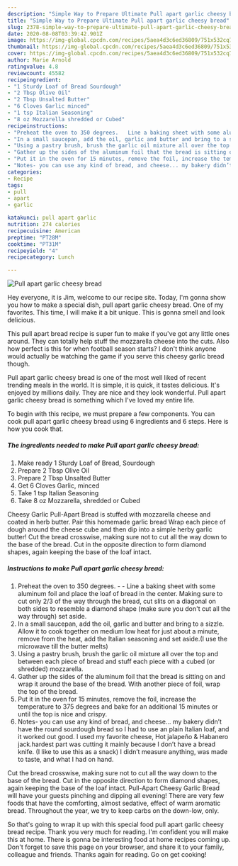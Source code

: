 ```yaml
---
description: "Simple Way to Prepare Ultimate Pull apart garlic cheesy bread"
title: "Simple Way to Prepare Ultimate Pull apart garlic cheesy bread"
slug: 2378-simple-way-to-prepare-ultimate-pull-apart-garlic-cheesy-bread
date: 2020-08-08T03:39:42.901Z
image: https://img-global.cpcdn.com/recipes/5aea4d3c6ed36809/751x532cq70/pull-apart-garlic-cheesy-bread-recipe-main-photo.jpg
thumbnail: https://img-global.cpcdn.com/recipes/5aea4d3c6ed36809/751x532cq70/pull-apart-garlic-cheesy-bread-recipe-main-photo.jpg
cover: https://img-global.cpcdn.com/recipes/5aea4d3c6ed36809/751x532cq70/pull-apart-garlic-cheesy-bread-recipe-main-photo.jpg
author: Marie Arnold
ratingvalue: 4.8
reviewcount: 45582
recipeingredient:
- "1 Sturdy Loaf of Bread Sourdough"
- "2 Tbsp Olive Oil"
- "2 Tbsp Unsalted Butter"
- "6 Cloves Garlic minced"
- "1 tsp Italian Seasoning"
- "8 oz Mozzarella shredded or Cubed"
recipeinstructions:
- "Preheat the oven to 350 degrees.   Line a baking sheet with some aluminum foil and place the loaf of bread in the center. Making sure to cut only 2/3 of the way through the bread, cut slits on a diagonal on both sides to resemble a diamond shape (make sure you don&#39;t cut all the way through) set aside."
- "In a small saucepan, add the oil, garlic and butter and bring to a sizzle. Allow it to cook together on medium low heat for just about a minute, remove from the heat, add the Italian seasoning and set aside.(I use the microwave till the butter melts)"
- "Using a pastry brush, brush the garlic oil mixture all over the top and between each piece of bread and stuff each piece with a cubed (or shredded) mozzarella."
- "Gather up the sides of the aluminum foil that the bread is sitting on and wrap it around the base of the bread. With another piece of foil, wrap the top of the bread."
- "Put it in the oven for 15 minutes, remove the foil, increase the temperature to 375 degrees and bake for an additional 15 minutes or until the top is nice and crispy."
- "Notes- you can use any kind of bread, and cheese... my bakery didn’t have the round sourdough bread so I had to use an plain Italian loaf, and it worked out good. I used my favorite cheese, Hot jalapeño &amp; Habanero jack.hardest part was cutting it mainly because I don’t have a bread knife. (I like to use this as a snack) I didn’t measure anything, was made to taste, and what I had on hand."
categories:
- Recipe
tags:
- pull
- apart
- garlic

katakunci: pull apart garlic 
nutrition: 274 calories
recipecuisine: American
preptime: "PT28M"
cooktime: "PT31M"
recipeyield: "4"
recipecategory: Lunch

---
```



![Pull apart garlic cheesy bread](https://img-global.cpcdn.com/recipes/5aea4d3c6ed36809/751x532cq70/pull-apart-garlic-cheesy-bread-recipe-main-photo.jpg)

Hey everyone, it is Jim, welcome to our recipe site. Today, I'm gonna show you how to make a special dish, pull apart garlic cheesy bread. One of my favorites. This time, I will make it a bit unique. This is gonna smell and look delicious.

This pull apart bread recipe is super fun to make if you&#39;ve got any little ones around. They can totally help stuff the mozzarella cheese into the cuts. Also how perfect is this for when football season starts? I don&#39;t think anyone would actually be watching the game if you serve this cheesy garlic bread though.

Pull apart garlic cheesy bread is one of the most well liked of recent trending meals in the world. It is simple, it is quick, it tastes delicious. It's enjoyed by millions daily. They are nice and they look wonderful. Pull apart garlic cheesy bread is something which I've loved my entire life.


To begin with this recipe, we must prepare a few components. You can cook pull apart garlic cheesy bread using 6 ingredients and 6 steps. Here is how you cook that.

<!--inarticleads1-->

##### The ingredients needed to make Pull apart garlic cheesy bread:

1. Make ready 1 Sturdy Loaf of Bread, Sourdough
1. Prepare 2 Tbsp Olive Oil
1. Prepare 2 Tbsp Unsalted Butter
1. Get 6 Cloves Garlic, minced
1. Take 1 tsp Italian Seasoning
1. Take 8 oz Mozzarella, shredded or Cubed


Cheesy Garlic Pull-Apart Bread is stuffed with mozzarella cheese and coated in herb butter. Pair this homemade garlic bread Wrap each piece of dough around the cheese cube and then dip into a simple herby garlic butter! Cut the bread crosswise, making sure not to cut all the way down to the base of the bread. Cut in the opposite direction to form diamond shapes, again keeping the base of the loaf intact. 

<!--inarticleads2-->

##### Instructions to make Pull apart garlic cheesy bread:

1. Preheat the oven to 350 degrees.  -  - Line a baking sheet with some aluminum foil and place the loaf of bread in the center. Making sure to cut only 2/3 of the way through the bread, cut slits on a diagonal on both sides to resemble a diamond shape (make sure you don&#39;t cut all the way through) set aside.
1. In a small saucepan, add the oil, garlic and butter and bring to a sizzle. Allow it to cook together on medium low heat for just about a minute, remove from the heat, add the Italian seasoning and set aside.(I use the microwave till the butter melts)
1. Using a pastry brush, brush the garlic oil mixture all over the top and between each piece of bread and stuff each piece with a cubed (or shredded) mozzarella.
1. Gather up the sides of the aluminum foil that the bread is sitting on and wrap it around the base of the bread. With another piece of foil, wrap the top of the bread.
1. Put it in the oven for 15 minutes, remove the foil, increase the temperature to 375 degrees and bake for an additional 15 minutes or until the top is nice and crispy.
1. Notes- you can use any kind of bread, and cheese... my bakery didn’t have the round sourdough bread so I had to use an plain Italian loaf, and it worked out good. I used my favorite cheese, Hot jalapeño &amp; Habanero jack.hardest part was cutting it mainly because I don’t have a bread knife. (I like to use this as a snack) I didn’t measure anything, was made to taste, and what I had on hand.


Cut the bread crosswise, making sure not to cut all the way down to the base of the bread. Cut in the opposite direction to form diamond shapes, again keeping the base of the loaf intact. Pull-Apart Cheesy Garlic Bread will have your guests pinching and dipping all evening! There are very few foods that have the comforting, almost sedative, effect of warm aromatic bread. Throughout the year, we try to keep carbs on the down-low, only. 

So that's going to wrap it up with this special food pull apart garlic cheesy bread recipe. Thank you very much for reading. I'm confident you will make this at home. There is gonna be interesting food at home recipes coming up. Don't forget to save this page on your browser, and share it to your family, colleague and friends. Thanks again for reading. Go on get cooking!
